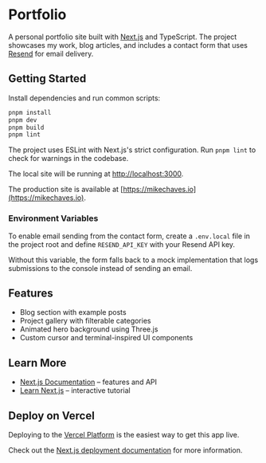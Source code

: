 # Portfolio

A personal portfolio site built with [Next.js](https://nextjs.org/) and TypeScript. The project showcases my work, blog articles, and includes a contact form that uses [Resend](https://resend.com/) for email delivery.

## Getting Started

Install dependencies and run common scripts:

```bash
pnpm install
pnpm dev
pnpm build
pnpm lint
```

The project uses ESLint with Next.js's strict configuration. Run `pnpm lint` to check for warnings in the codebase.

The local site will be running at [http://localhost:3000](http://localhost:3000).

The production site is available at [https://mikechaves.io](https://mikechaves.io).

### Environment Variables

To enable email sending from the contact form, create a `.env.local` file in the project root and define `RESEND_API_KEY` with your Resend API key.

Without this variable, the form falls back to a mock implementation that logs submissions to the console instead of sending an email.

## Features

- Blog section with example posts
- Project gallery with filterable categories
- Animated hero background using Three.js
- Custom cursor and terminal-inspired UI components

## Learn More

- [Next.js Documentation](https://nextjs.org/docs) – features and API
- [Learn Next.js](https://nextjs.org/learn) – interactive tutorial

## Deploy on Vercel

Deploying to the [Vercel Platform](https://vercel.com/new?utm_medium=default-template&filter=next.js&utm_source=create-next-app&utm_campaign=create-next-app-readme) is the easiest way to get this app live.

Check out the [Next.js deployment documentation](https://nextjs.org/docs/app/building-your-application/deploying) for more information.
